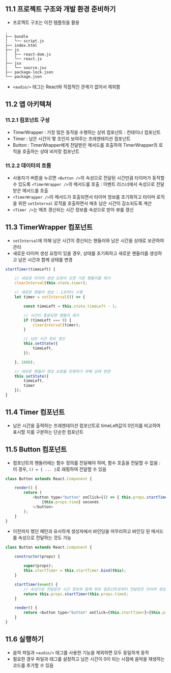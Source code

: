 ## 11.1 프로젝트 구조와 개발 환경 준비하기

- 프로젝트 구조는 이전 템플릿을 활용

```
.
├── bundle
│   └── script.js
├── index.html
├── js
│   ├── react-dom.js
│   └── react.js
├── jsx
│   └── source.jsx
├── package-lock.json
└── package.json
```

- `<audio/>` 태그는 React와 직접적인 관계가 없어서 제외함

## 11.2 앱 아키텍쳐

### 11.2.1 컴포넌트 구성

- TimerWrapper : 가장 많은 동작을 수행하는 상위 컴포넌트 : 컨테이너 컴포넌트
- Timer : 남은 시간이 몇 초인지 보여주는 프레젠테이션 컴포넌트
- Button : TimerWrapper에게 전달받은 메서드를 호출하여 TimerWrapper의 로직을 호출하는 상태 비저장 컴포넌트

### 11.2.2 데이터의 흐름

- 사용자가 버튼을 누르면 `<Button />`의 속성으로 전달된 시간만큼 타이머가 동작할 수 있도록 `<TimerWrapper />`의 메서드를 호출 : 이벤트 리스너에서 속성으로 전달받은 메서드를 호출
- `<TimerWrapper />`의 메서드가 호출되면서 타이머 정보를 초기화하고 타이머 로직을 위한 `setInterval` 로직을 호출하면서 매초 남은 시간이 감소되도록 계산
- `<Timer />`는 매초 갱신되는 시간 정보를 속성으로 받아 뷰를 갱신

## 11.3 TimerWrapper 컴포넌트

- `setInterval`에 의해 남은 시간이 갱신되는 핸들러와 남은 시간을 상태로 보관하여 관리
- 새로운 타이머 생성 요청이 있을 경우, 상태를 초기화하고 새로운 핸들러를 생성하고 남은 시간과 함께 상태를 변경

```js
startTimer(timeLeft) {

    // 새로운 타이머 생성 요청이 오면 기존 핸들러를 제거
    clearInterval(this.state.timer);

    // 새로운 핸들러 생성 : 1초마다 수행
    let timer = setInterval(() => {

        const timeLeft = this.state.timeLeft - 1;

        // 시간이 종료되면 핸들러 제거
        if (timeLeft === 0) {
            clearInterval(timer);
        }

        // 남은 시간 정보 갱신
        this.setState({
            timeLeft,
        });

    }, 1000);

    // 새로운 핸들러 생성 요청을 반영하기 위해 상태 변경
    this.setState({
        timeLeft,
        timer
    });
}
```

## 11.4 Timer 컴포넌트

- 남은 시간을 출력하는 프레젠테이션 컴포넌트로 timeLeft값이 0인지를 비교하여 표시할 지를 구분하는 단순한 컴포넌트

## 11.5 Button 컴포넌트

- 컴포넌트의 핸들러에는 함수 정의를 전달해야 하며, 함수 호출을 전달할 수 없음 : 이 경우, `() = { ... }`로 래핑하여 전달할 수 있음


```js
class Button extends React.Component {

    render() {
        return (
            <button type="button" onClick={() => { this.props.startTimer(this.props.time); }}>
                {this.props.time} seconds
            </button>
        );
    }
}
```

- 이전까지 했던 패턴과 유사하게 생성자에서 바인딩을 마무리하고 바인딩 된 메서드를 속성으로 전달하는 것도 가능

```js
class Button extends React.Component {

    constructor(props) {

        super(props);
        this.startTimer = this.startTimer.bind(this);
    }

    startTimer(event) {
        // 속성으로 전달받은 시간 정보와 함께 부모 컴포넌트로부터 전달받은 타이머 생성 요청 메서드 호출
        return this.props.startTimer(this.props.time);
    }

    render() {
        return <button type="button" onClick={this.startTimer}>{this.props.time} seconds</button>
    }
}
```

## 11.6 실행하기

- 음악 파일과 `<audio/>` 태그를 사용한 기능을 제외하면 모두 동일하게 동작
- 필요한 경우 파일과 태그를 설정하고 남은 시간이 0이 되는 시점에 음악을 재생하는 코드를 추가할 수 있음
